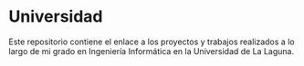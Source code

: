 # Universidad
Este repositorio contiene el enlace a los proyectos y trabajos realizados a lo largo de mi grado en Ingeniería Informática en la Universidad de La Laguna.
